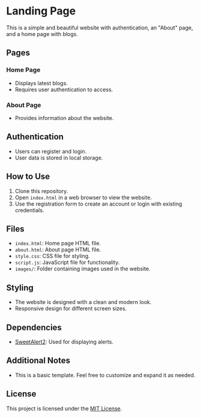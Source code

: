 # Landing Page 

This is a simple and beautiful website with authentication, an "About" page, and a home page with blogs.

## Pages

### Home Page

- Displays latest blogs.
- Requires user authentication to access.

### About Page

- Provides information about the website.

## Authentication

- Users can register and login.
- User data is stored in local storage.

## How to Use

1. Clone this repository.
2. Open `index.html` in a web browser to view the website.
3. Use the registration form to create an account or login with existing credentials.

## Files

- `index.html`: Home page HTML file.
- `about.html`: About page HTML file.
- `style.css`: CSS file for styling.
- `script.js`: JavaScript file for functionality.
- `images/`: Folder containing images used in the website.

## Styling

- The website is designed with a clean and modern look.
- Responsive design for different screen sizes.

## Dependencies

- [SweetAlert2](https://sweetalert2.github.io/): Used for displaying alerts.

## Additional Notes

- This is a basic template. Feel free to customize and expand it as needed.

## License

This project is licensed under the [MIT License](LICENSE).

